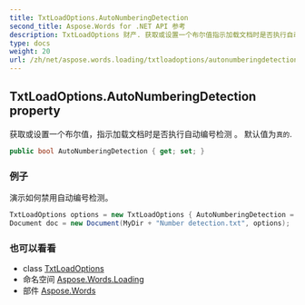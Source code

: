 ```yaml
---
title: TxtLoadOptions.AutoNumberingDetection
second_title: Aspose.Words for .NET API 参考
description: TxtLoadOptions 财产. 获取或设置一个布尔值指示加载文档时是否执行自动编号检测  默认值为真的.
type: docs
weight: 20
url: /zh/net/aspose.words.loading/txtloadoptions/autonumberingdetection/
---
```

## TxtLoadOptions.AutoNumberingDetection property

获取或设置一个布尔值，指示加载文档时是否执行自动编号检测 。 默认值为`真的`.

```csharp
public bool AutoNumberingDetection { get; set; }
```

### 例子

演示如何禁用自动编号检测。

```csharp
TxtLoadOptions options = new TxtLoadOptions { AutoNumberingDetection = false };
Document doc = new Document(MyDir + "Number detection.txt", options);
```

### 也可以看看

* class [TxtLoadOptions](../)
* 命名空间 [Aspose.Words.Loading](../../txtloadoptions/)
* 部件 [Aspose.Words](../../../)


